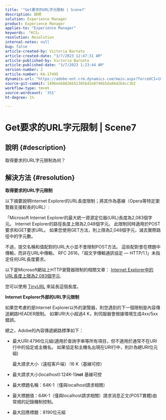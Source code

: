 ```yaml
---
title: '"Get要求的URL字元限制 | Scene7'
description: 說明
solution: Experience Manager
product: Experience Manager
applies-to: "Experience Manager"
keywords: 「KCS」
resolution: Resolution
internal-notes: null
bug: false
article-created-by: Victoria Barnato
article-created-date: "3/7/2023 12:47:31 AM"
article-published-by: Victoria Barnato
article-published-date: "3/7/2023 1:23:44 AM"
version-number: 2
article-number: KA-17495
dynamics-url: "https://adobe-ent.crm.dynamics.com/main.aspx?forceUCI=1&pagetype=entityrecord&etn=knowledgearticle&id=6a75b4a0-81bc-ed11-83ff-6045bd006b3d"
source-git-commit: 1496eeb8826b51305642e9748b5da04d2b4cc3b2
workflow-type: tm+mt
source-wordcount: '351'
ht-degree: 1%

---
```


# Get要求的URL字元限制 | Scene7

## 說明 {#description}


取得要求的URL字元限制為何？


## 解決方法 {#resolution}


<b>取得要求的URL字元限制</b>

以下摘要說明Internet Explorer的URL長度限制；將其作為基線（Opera等特定瀏覽器支援較長的URL）:

「Microsoft Internet Explorer的最大統一資源定位器(URL)長度為2,083個字元。 Internet Explorer的路徑長度上限為2,048個字元。 此限制同時適用於POST要求和GET要求URL。 如果您使用GET方法，則上限為2,048個字元，減去實際路徑中的字元數。

不過，提交名稱和值配對的URL大小並不會限制POST方法。 這些配對會在標題中傳輸，而非在URL中傳輸。 RFC 2616，「超文字傳輸通訊協定 — HTTP/1.1」未指定任何URL長度要求。

以下是Microsoft網站上HTTP瀏覽器限制的相關文章： [Internet Explorer中的URL長度上限為2,083個字元](https://support.microsoft.com/en-us/topic/maximum-url-length-is-2-083-characters-in-internet-explorer-174e7c8a-6666-f4e0-6fd6-908b53c12246).

您可以使用 [TinyURL](https://tinyurl.com/app) 來延長這個長度。

<b>Internet Explorer外部的URL字元限制</b>

如果您考慮的是Internet Explorer以外的瀏覽器，則您遇到的下一個限制是內容傳送網路HEADER限制。 如果URI大小超過4 K，則伺服器會根據環境生成4xx/5xx錯誤。

總之，Adobe的內容傳遞網路標準如下：

- 最大URI:4796位元組(適用於查詢字串等所有項目，但不適用於通常不在URI行中的協定或主機名。 如果協定和主機名出現在URI行中，則計為總URI位元組)

   最大請求大小（遠程客戶端）:16 K（基線可控）
- 最大請求大小(localhost):124K-1(<b>not</b> 基線可控
- 最大標題名稱：64K-1（僅與localhost請求相關）
- 最大標題值：64K-1（僅與localhost請求相關）請求消息正文(POST實體)由常規的記錄機制控制。
- 最大回應標題：8190位元組

